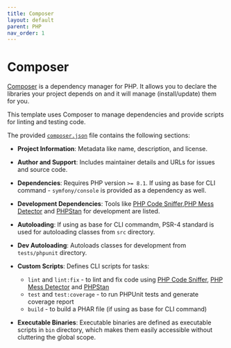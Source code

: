 ```yaml
---
title: Composer
layout: default
parent: PHP
nav_order: 1
---
```


# Composer

[Composer](https://getcomposer.org/) is a dependency manager for PHP. It allows you to declare the libraries
your project depends on and it will manage (install/update) them for you.

This template uses Composer to manage dependencies and provide scripts for
linting and testing code.

The provided [`composer.json`](https://github.com/AlexSkrypnyk/shell-var-lint/blob/main/composer.json) file contains the following sections:

- **Project Information**:
  Metadata like name, description, and license.

- **Author and Support**:
  Includes maintainer details and URLs for issues and source code.

- **Dependencies**:
  Requires PHP version `>= 8.1`. If using as base for CLI command -
  `symfony/console` is provided as a dependency as well.

- **Development Dependencies**:
  Tools like [PHP Code Sniffer](https://github.com/squizlabs/PHP_CodeSniffer),[PHP Mess Detector](https://phpmd.org/) and [PHPStan](https://phpstan.org/) 
  for development are listed.

- **Autoloading**:
  If using as base for CLI commandm, PSR-4 standard is used for autoloading
  classes from `src` directory.

- **Dev Autoloading**:
  Autoloads classes for development from `tests/phpunit` directory.

- **Custom Scripts**:
  Defines CLI scripts for tasks:
    - `lint` and `lint:fix` - to lint and fix code using [PHP Code Sniffer](https://github.com/squizlabs/PHP_CodeSniffer),
      [PHP Mess Detector](https://phpmd.org/) and [PHPStan](https://phpstan.org/)
    - `test` and `test:coverage` - to run PHPUnit tests and generate coverage report
    - `build` - to build a PHAR file (if using as base for CLI command)

- **Executable Binaries**:
  Executable binaries are defined as executable scripts in `bin` directory,
  which makes them easily accessible without cluttering the global scope.

